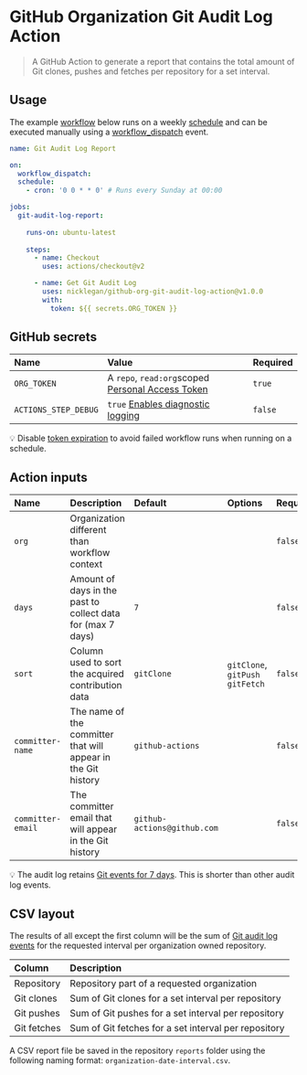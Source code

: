 # GitHub Organization Git Audit Log Action

> A GitHub Action to generate a report that contains the total amount of Git clones, pushes and fetches per repository for a set interval.

## Usage

The example [workflow](https://docs.github.com/en/actions/reference/workflow-syntax-for-github-actions) below runs on a weekly [schedule](https://docs.github.com/en/actions/reference/events-that-trigger-workflows#scheduled-events) and can be executed manually using a [workflow_dispatch](https://docs.github.com/en/actions/reference/events-that-trigger-workflows#manual-events) event.

```yml
name: Git Audit Log Report

on:
  workflow_dispatch:
  schedule:
    - cron: '0 0 * * 0' # Runs every Sunday at 00:00

jobs:
  git-audit-log-report:
    
    runs-on: ubuntu-latest
    
    steps:
      - name: Checkout
        uses: actions/checkout@v2

      - name: Get Git Audit Log
        uses: nicklegan/github-org-git-audit-log-action@v1.0.0
        with:
          token: ${{ secrets.ORG_TOKEN }}
```

## GitHub secrets

| Name                 | Value                                                            | Required |
| :------------------- | :--------------------------------------------------------------- | :------- |
| `ORG_TOKEN`          | A `repo`, `read:org`scoped [Personal Access Token]               | `true`   |
| `ACTIONS_STEP_DEBUG` | `true` [Enables diagnostic logging]                              | `false`  |

[personal access token]: https://github.com/settings/tokens/new?scopes=repo,read:org&description=Git+Audit+Log+Action 'Personal Access Token'
[enables diagnostic logging]: https://docs.github.com/en/actions/managing-workflow-runs/enabling-debug-logging#enabling-runner-diagnostic-logging 'Enabling runner diagnostic logging'

:bulb: Disable [token expiration](https://github.blog/changelog/2021-07-26-expiration-options-for-personal-access-tokens/) to avoid failed workflow runs when running on a schedule.


## Action inputs

| Name              | Description                                                    | Default                     | Options                          | Required |
| :---------------- | :------------------------------------------------------------- | :-------------------------- | :--------------------------------| :------- |
| `org`             | Organization different than workflow context                   |                             |                                  | `false`  |
| `days`            | Amount of days in the past to collect data for (max  7 days)   | `7`                         |                                  | `false`  |
| `sort`            | Column used to sort the acquired contribution data             | `gitClone`                  | `gitClone`, `gitPush` `gitFetch` | `false`  |
| `committer-name`  | The name of the committer that will appear in the Git history  | `github-actions`            |                                  | `false`  |
| `committer-email` | The committer email that will appear in the Git history        | `github-actions@github.com` |                                  | `false`  |

:bulb: The audit log retains [Git events for 7 days](https://docs.github.com/organizations/keeping-your-organization-secure/reviewing-the-audit-log-for-your-organization#using-the-rest-api). This is shorter than other audit log events.

## CSV layout

The results of all except the first column will be the sum of [Git audit log events](https://docs.github.com/organizations/keeping-your-organization-secure/reviewing-the-audit-log-for-your-organization#git-category-actions) for the requested interval per organization owned repository.

| Column      | Description                                           |
| :-----------| :---------------------------------------------------- |
| Repository  | Repository part of a requested organization           |
| Git clones  | Sum of Git clones for a set interval per repository   |
| Git pushes  | Sum of Git pushes for a set interval per repository   |
| Git fetches | Sum of Git fetches for a set interval per repository  |

A CSV report file be saved in the repository `reports` folder using the following naming format: `organization-date-interval.csv`.
